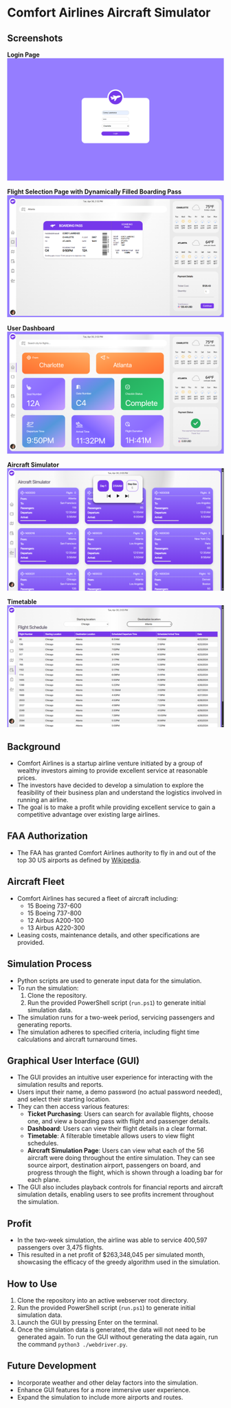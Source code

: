 # Comfort Airlines Aircraft Simulator

## Screenshots

**Login Page**
   ![Login Page](./Screenshots/1.png)

**Flight Selection Page with Dynamically Filled Boarding Pass**
   ![Flight Selection Page](./Screenshots/2.png)

**User Dashboard**
   ![User Dashboard](./Screenshots/3.png)

**Aircraft Simulator**
   ![Aircraft Simulator](./Screenshots/4.png)

**Timetable**
   ![Timetable](./Screenshots/5.png)

## Background
- Comfort Airlines is a startup airline venture initiated by a group of wealthy investors aiming to provide excellent service at reasonable prices.
- The investors have decided to develop a simulation to explore the feasibility of their business plan and understand the logistics involved in running an airline.
- The goal is to make a profit while providing excellent service to gain a competitive advantage over existing large airlines.

## FAA Authorization
- The FAA has granted Comfort Airlines authority to fly in and out of the top 30 US airports as defined by [Wikipedia](https://en.wikipedia.org/wiki/List_of_the_busiest_airports_in_the_United_States).

## Aircraft Fleet
- Comfort Airlines has secured a fleet of aircraft including:
  - 15 Boeing 737-600
  - 15 Boeing 737-800
  - 12 Airbus A200-100
  - 13 Airbus A220-300
- Leasing costs, maintenance details, and other specifications are provided.

## Simulation Process
- Python scripts are used to generate input data for the simulation.
- To run the simulation:
  1. Clone the repository.
  2. Run the provided PowerShell script (`run.ps1`) to generate initial simulation data.
- The simulation runs for a two-week period, servicing passengers and generating reports.
- The simulation adheres to specified criteria, including flight time calculations and aircraft turnaround times.

## Graphical User Interface (GUI)
- The GUI provides an intuitive user experience for interacting with the simulation results and reports.
- Users input their name, a demo password (no actual password needed), and select their starting location.
- They can then access various features:
  - **Ticket Purchasing**: Users can search for available flights, choose one, and view a boarding pass with flight and passenger details.
  - **Dashboard**: Users can view their flight details in a clear format.
  - **Timetable**: A filterable timetable allows users to view flight schedules.
  - **Aircraft Simulation Page**: Users can view what each of the 56 aircraft were doing throughout the entire simulation. They can see source airport, destination airport, passengers on board, and progress through the flight, which is shown through a loading bar for each plane.
- The GUI also includes playback controls for financial reports and aircraft simulation details, enabling users to see profits increment throughout the simulation.

## Profit
- In the two-week simulation, the airline was able to service 400,597 passengers over 3,475 flights.
- This resulted in a net profit of $263,348,045 per simulated month, showcasing the efficacy of the greedy algorithm used in the simulation.

## How to Use
1. Clone the repository into an active webserver root directory.
2. Run the provided PowerShell script (`run.ps1`) to generate initial simulation data.
3. Launch the GUI by pressing Enter on the terminal.
4. Once the simulation data is generated, the data will not need to be generated again. To run the GUI without generating the data again, run the command `python3 ./webdriver.py`.

## Future Development
- Incorporate weather and other delay factors into the simulation.
- Enhance GUI features for a more immersive user experience.
- Expand the simulation to include more airports and routes.
